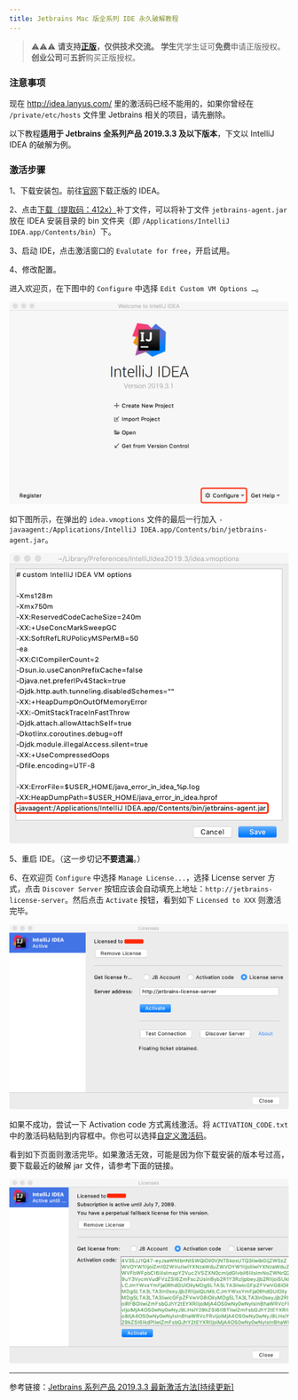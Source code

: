 ```yaml
---
title: Jetbrains Mac 版全系列 IDE 永久破解教程
---
```


> ⚠️⚠️⚠️ **请支持[正版](https://www.jetbrains.com/idea/)，仅供技术交流。**
**学生**凭学生证可**免费**申请正版授权。
**创业公司**可**五折**购买正版授权。

### 注意事项

现在 http://idea.lanyus.com/ 里的激活码已经不能用的，如果你曾经在 `/private/etc/hosts` 文件里 Jetbrains 相关的项⽬，请先删除。

以下教程**适用于 Jetbrains 全系列产品 2019.3.3 及以下版本**，下文以 IntelliJ IDEA 的破解为例。

### 激活步骤

1、下载安装包。前往[官网](https://www.jetbrains.com/idea/)下载正版的 IDEA。

2、点击[下载（提取码：412x）](https://pan.baidu.com/s/1sosqRASs1WmKJMV8j8qHPQ)补丁文件，可以将补丁文件 `jetbrains-agent.jar` 放在 IDEA 安装目录的 bin 文件夹（即 `/Applications/IntelliJ IDEA.app/Contents/bin`）下。

3、启动 IDE，点击激活窗口的 `Evalutate for free`，开启试用。

4、修改配置。

进入欢迎页，在下图中的 `Configure` 中选择 `Edit Custom VM Options …`。

![](/resources/images/jetbrains-configure.png)

如下图所示，在弹出的 `idea.vmoptions` 文件的最后一行加入 `-javaagent:/Applications/IntelliJ IDEA.app/Contents/bin/jetbrains-agent.jar`。

![](/resources/images/jetbrains-vmoptions.png)

5、重启 IDE。（这一步切记**不要遗漏**。）

6、在欢迎页 `Configure` 中选择 `Manage License...`，选择 License server ⽅式，点击 `Discover Server` 按钮应该会⾃动填充上地址：`http://jetbrains-license-server`。然后点击 `Activate` 按钮，看到如下 `Licensed to XXX` 则激活完毕。

![](/resources/images/jetbrains-licensed-license-server.png)
   
如果不成功，尝试一下 Activation code 方式离线激活。将 `ACTIVATION_CODE.txt` 中的激活码粘贴到内容框中。你也可以选择[自定义激活码](https://zhile.io/custom-license.html)。
   
看到如下页面则激活完毕。如果激活无效，可能是因为你下载安装的版本号过高，要下载最近的破解 jar 文件，请参考下面的链接。

![](/resources/images/jetbrains-licensed-activation-code.png)
   
---
参考链接：[Jetbrains 系列产品 2019.3.3 最新激活方法[持续更新]](https://zhile.io/2018/08/25/jetbrains-license-server-crack.html)

